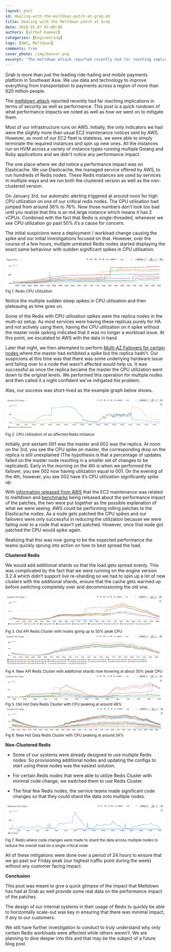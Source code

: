 ```yaml
---
layout: post
id: dealing-with-the-meltdown-patch-at-grab.md
title: Dealing with the Meltdown patch at Grab
date: 2018-01-07 07:00:00
authors: [althaf-hameez]
categories: [Engineering]
tags: [AWS, Meltdown]
comments: true
cover_photo: /img/banner.png
excerpt: "The meltdown attack reported recently had far reaching implications in terms of security as well as performance. This post is a quick rundown of what performance impacts we noted as well as how we went on to mitigate them."
---
```


Grab is more than just the leading ride-hailing and mobile payments platform in Southeast Asia. We use data and technology to improve everything from transportation to payments across a region of more than 620 million people.

The [meltdown attack](http://meltdownattack.com/) reported recently had far reaching implications in terms of security as well as performance. This post is a quick rundown of what performance impacts we noted as well as how we went on to mitigate them.

Most of our infrastructure runs on AWS. Initially, the only indicators we had were the slightly more than usual EC2 maintenance notices sent by AWS. However, as most of our EC2 fleet is stateless, we were able to simply terminate the required instances and spin up new ones. All the instances run on HVM across a variety of instance types running multiple Golang and Ruby applications and we didn’t notice any performance impact. 

The one place where we did notice a performance impact was on Elasticache. We use Elasticache, the managed service offered by AWS, to run hundreds of Redis nodes. These Redis instances are used by services in multiple ways and we run both the clustered version as well as the non-clustered version. 

On January 3rd, our automatic alerting triggered at around noon for high CPU utilization on one of our critical redis nodes. The CPU utilisation had jumped from around 36% to 76%. Now those numbers don’t look too bad until you realize that this is an m4.large instance which means it has 2 vCPUs. Combined with the fact that Redis is single-threaded, whenever we see CPU utilization go past 50% it’s a cause for concern.

The initial suspicions were a deployment / workload change causing the spike and our initial investigations focused on that. However, over the course of a few hours, multiple unrelated Redis nodes started displaying the exact same behaviour with sudden significant spikes in CPU utilisation.

<div class="post-image-section">
  <img alt="Fig 1. Redis CPU Utilization" src="/img/dealing-with-the-meltdown-patch-at-grab/redis-cpu.png">
  <small class="post-image-caption">Fig 1. Redis CPU Utilization</small>
</div>

Notice the multiple sudden steep spikes in CPU utilisation and then plateauing as time goes on.

Some of the Redis with CPU utilisation spikes were the replica nodes in the multi-az setup. As most services were having these replicas purely for HA and not actively using them, having the CPU utilization on it spike without the master node spiking indicated that it was no longer a workload issue. At this point, we escalated to AWS with the data in hand.

Later that night, we then attempted to perform [Multi-AZ Failovers for certain nodes ](https://docs.aws.amazon.com/AmazonElastiCache/latest/UserGuide/AutoFailover.html) where the master had exhibited a spike but the replica hadn't. Our suspicions at this time was that there was some underlying hardware issue and failing over to a node that wasn’t affected would help us. It was successful as once the replica became the master the CPU utilization went down to the original levels. We performed this operation for multiple nodes and then called it a night confident we’ve mitigated the problem.

Alas, our success was short-lived as the example graph below shows.

<div class="post-image-section">
  <img alt="Fig 2. CPU Utilization of an affected Redis instance" src="/img/dealing-with-the-meltdown-patch-at-grab/sextant-cpu.png">
  <small class="post-image-caption">Fig 2. CPU Utilization of an affected Redis instance</small>
</div>

Initially, prd-sextant-001 was the master and 002 was the replica. At noon on the 3rd, you see the CPU spike on master, the corresponding drop on the replica is still unexplained (The hypothesis is that a percentage of updates failed on the master node resulting in a smaller set of changes to be replicated). Early in the morning on the 4th is when we performed the failover, you see 002 now having utilization equal to 001. On the evening of the 4th, however, you see 002 have it’s CPU utilization significantly spike up. 

With [information released from AWS](https://aws.amazon.com/security/security-bulletins/AWS-2018-013/) that the EC2 maintenance was related to meltdown and [benchmarks](https://www.phoronix.com/scan.php?page=article&item=linux-415-x86pti&num=1) being released about the performance impact of the patches, the two were put together as the possible explanation of what we were seeing. AWS could be performing rolling patches to the Elasticache nodes. As a node gets patched the CPU spikes and our failovers were only successful in reducing the utilization because we were failing over to a node that wasn’t yet patched. However, once that node got patched the CPU would spike again. 

Realizing that this was now going to be the expected performance the teams quickly sprung into action on how to best spread the load. 

**Clustered Redis**

We would add additional shards so that the load gets spread evenly. This was complicated by the fact that we were running on the engine version 3.2.4 which didn’t support live re-sharding so we had to spin up a lot of new clusters with the additional shards, ensure that the cache gets warmed up before switching completely over and decommissioning the old one. 

<div class="post-image-section">
  <img alt="Fig 3. Old API Redis Cluster with nodes going up to 50% peak CPU" src="/img/dealing-with-the-meltdown-patch-at-grab/grab-api-cpu.png">
  <small class="post-image-caption">Fig 3. Old API Redis Cluster with nodes going up to 50% peak CPU</small>
</div>

<div class="post-image-section">
  <img alt="Fig 4. New API Redis Cluster with additional shards now hovering at about 30% peak CPU" src="/img/dealing-with-the-meltdown-patch-at-grab/grab-api-cpu-2.png">
  <small class="post-image-caption">Fig 4. New API Redis Cluster with additional shards now hovering at about 30% peak CPU</small>
</div>

<div class="post-image-section">
  <img alt="Fig 5. Old Hot Data Redis Cluster with CPU peaking at around 48%" src="/img/dealing-with-the-meltdown-patch-at-grab/hot-data-cpu.png">
  <small class="post-image-caption">Fig 5. Old Hot Data Redis Cluster with CPU peaking at around 48%</small>
</div>

<div class="post-image-section">
  <img alt="Fig 6. New Hot Data Redis Cluster with CPU peaking at around 24%" src="/img/dealing-with-the-meltdown-patch-at-grab/hot-data-cpu-2.png">
  <small class="post-image-caption">Fig 6. New Hot Data Redis Cluster with CPU peaking at around 24%</small>
</div>

**Non-Clustered Redis**

* Some of our systems were already designed to use multiple Redis nodes. So provisioning additional nodes and updating the configs to start using these nodes was the easiest solution. 

* For certain Redis nodes that were able to utilize Redis Cluster with minimal code change, we switched them to use Redis Cluster.

* The final few Redis nodes, the service teams made significant code changes so that they could shard the data onto multiple nodes.

<div class="post-image-section">
  <img alt="Fig 7. Redis where code changes were made to shard the data across multiple nodes to reduce the overall load on a single critical node" src="/img/dealing-with-the-meltdown-patch-at-grab/web-cache.png">
  <small class="post-image-caption">Fig 7. Redis where code changes were made to shard the data across multiple nodes to reduce the overall load on a single critical node</small>
</div>

All of these mitigations were done over a period of 24 hours to ensure that we go past our Friday peak (our highest traffic point during the week) without any customer facing impact. 

**Conclusion**

This post was meant to give a quick glimpse of the impact that Meltdown has had at Grab as well provide some real data on the performance impact of the patches.

The design of our internal systems in their usage of Redis to quickly be able to horizontally scale-out was key in ensuring that there was minimal impact, if any to our customers.

We still have further investigation to conduct to truly understand why only certain Redis workloads were affected while others weren’t. We are planning to dive deeper into this and that may be the subject of a future blog post. 

